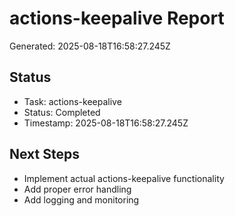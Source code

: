 # actions-keepalive Report

Generated: 2025-08-18T16:58:27.245Z

## Status
- Task: actions-keepalive
- Status: Completed
- Timestamp: 2025-08-18T16:58:27.245Z

## Next Steps
- Implement actual actions-keepalive functionality
- Add proper error handling
- Add logging and monitoring

